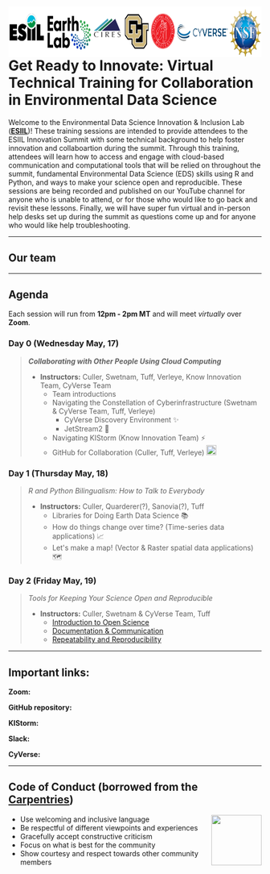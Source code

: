 <img align="right" width="1000" height="100" src="https://raw.githubusercontent.com/CU-ESIIL/pre-innovation-summit-training/main/pre-summit-training-header.png">

# Get Ready to Innovate: Virtual Technical Training for Collaboration in Environmental Data Science

Welcome to the Environmental Data Science Innovation & Inclusion Lab (<a href="https://esiil.org/" target="_blank">**ESIIL**</a>)! These training sessions are intended to provide attendees to the ESIIL Innovation Summit with some technical background to help foster innovation and collaboartion during the summit. Through this training, attendees will learn how to access and engage with cloud-based communication and computational tools that will be relied on throughout the summit, fundamental Environmental Data Science (EDS) skills using R and Python, and ways to make your science open and reproducible. These sessions are being recorded and published on our YouTube channel for anyone who is unable to attend, or for those who would like to go back and revisit these lessons. Finally, we will have super fun virtual and in-person help desks set up during the summit as questions come up and for anyone who would like help troubleshooting.

***

## Our team

***

## Agenda

Each session will run from **12pm - 2pm MT** and will meet _virtually_ over **Zoom**.

### Day 0 (Wednesday May, 17)
> ***Collaborating with Other People Using Cloud Computing***
> * **Instructors:** Culler, Swetnam, Tuff, Verleye, Know Innovation Team, CyVerse Team
>   * Team introductions
>   * Navigating the Constellation of Cyberinfrastructure (Swetnam & CyVerse Team, Tuff, Verleye)
>     * CyVerse Discovery Environment ✨
>     * JetStream2 🚀
>   * Navigating KIStorm (Know Innovation Team) ⚡
>   * GitHub for Collaboration (Culler, Tuff, Verleye) <img src="https://user-images.githubusercontent.com/16786791/231537692-fa9feee7-9f48-4b1c-b1cd-7c73fa81e102.png"  width="20" height="20">




### Day 1 (Thursday May, 18)
> _R and Python Bilingualism: How to Talk to Everybody_
> * **Instructors:** Culler, Quarderer(?), Sanovia(?), Tuff
>   * Libraries for Doing Earth Data Science 📚
>   * How do things change over time? (Time-series data applications) 📈
>   * Let's make a map! (Vector & Raster spatial data applications) 🗺️

### Day 2 (Friday May, 19)
> _Tools for Keeping Your Science Open and Reproducible_
> * **Instructors:** Culler, Swetnam & CyVerse Team, Tuff
>   * <a href="https://foss.cyverse.org/01_intro_open_sci/" target="_blank">Introduction to Open Science</a>
>   * <a href="https://foss.cyverse.org/04_documentation_communication/" target="_blank">Documentation & Communication</a>
>   * <a href="https://foss.cyverse.org/06_reproducibility_i/" target="_blank">Repeatability and Reproducibility</a>

***

## Important links:
**Zoom:**

**GitHub repository:**

**KIStorm:**

**Slack:** 

**CyVerse:**

*** 

## **Code of Conduct** (borrowed from the <a href="https://docs.carpentries.org/topic_folders/policies/code-of-conduct.html" target="_blank">Carpentries</a>)
  
<img style="float: right;" src="https://www.software.ac.uk/sites/default/files/The%20Carpentries.jpg" width="100" height="100">

* Use welcoming and inclusive language
* Be respectful of different viewpoints and experiences
* Gracefully accept constructive criticism
* Focus on what is best for the community
* Show courtesy and respect towards other community members

